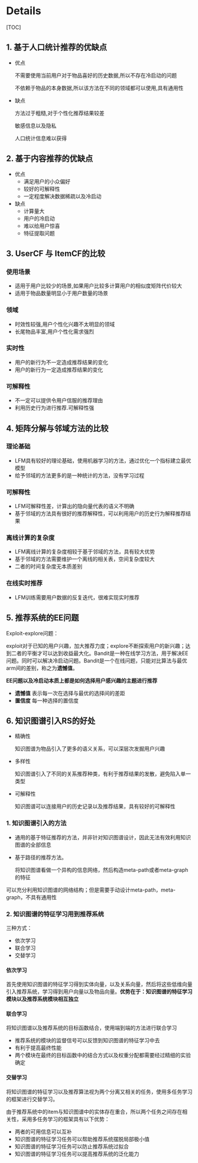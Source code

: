 # Details

[TOC]

## 1. 基于人口统计推荐的优缺点

+ 优点

  不需要使用当前用户对于物品喜好的历史数据,所以不存在冷启动的问题

  不依赖于物品的本身数据,所以该方法在不同的领域都可以使用,具有通用性

+ 缺点

  方法过于粗糙,对于个性化推荐结果较差

  敏感信息以及隐私

  人口统计信息难以获得

## 2. 基于内容推荐的优缺点

+ 优点
  + 满足用户的小众偏好
  + 较好的可解释性
  + 一定程度解决数据稀疏以及冷启动
+ 缺点
  + 计算量大
  + 用户的冷启动
  + 难以给用户惊喜
  + 特征提取问题

## 3. UserCF 与 ItemCF的比较

### 使用场景

+ 适用于用户比较少的场景,如果用户比较多计算用户的相似度矩阵代价较大
+ 适用于物品数量明显小于用户数量的场景

### 领域

+ 时效性较强,用户个性化兴趣不太明显的领域
+ 长尾物品丰富,用户个性化需求强烈

### 实时性

+ 用户的新行为不一定造成推荐结果的变化
+ 用户的新行为一定造成推荐结果的变化

### 可解释性

+ 不一定可以提供令用户信服的推荐理由
+ 利用历史行为进行推荐.可解释性强

## 4. 矩阵分解与邻域方法的比较

### 理论基础

+ LFM具有较好的理论基础，使用机器学习的方法，通过优化一个指标建立最优模型
+ 给予邻域的方法更多的是一种统计的方法，没有学习过程

### 可解释性

+ LFM可解释性差，计算出的隐向量代表的语义不明确
+ 基于邻域的方法具有很好的推荐解释性，可以利用用户的历史行为解释推荐结果

### 离线计算的复杂度

+ LFM离线计算的复杂度相较于基于邻域的方法，具有较大优势
+ 基于邻域的方法需要维护一个离线的相关表，空间复杂度较大
+ 二者的时间复杂度无本质差别

### 在线实时推荐

+ LFM训练需要用户数据的反复迭代，很难实现实时推荐

## 5. 推荐系统的EE问题

Exploit-explore问题：

exploit对于已知的用户兴趣，加大推荐力度；explore不断探索用户的新兴趣；达到二者的平衡才可以达到收益最大化。Bandit是一种在线学习方法，用于解决EE问题。同时可以解决冷启动问题。Bandit是一个在线问题，只能对比算法与最优arm间的差别，称之为**遗憾值**。

**EE问题以及冷启动本质上都是如何选择用户感兴趣的主题进行推荐**

+ **遗憾值** 表示每一次在选择与最优的选择间的差距
+ **置信度** 每一种选择的置信度

## 6. 知识图谱引入RS的好处

+ 精确性

  知识图谱为物品引入了更多的语义关系，可以深层次发掘用户兴趣

+ 多样性

  知识图谱引入了不同的关系推荐种类，有利于推荐结果的发散，避免陷入单一类型

+ 可解释性

  知识图谱可以连接用户的历史记录以及推荐结果，具有较好的可解释性

### 1. 知识图谱引入的方法

+ 通用的基于特征推荐的方法，并非针对知识图谱设计，因此无法有效利用知识图谱的全部信息

+ 基于路径的推荐方法。

  将知识图谱看做一个异构的信息网络，然后构造meta-path或者meta-graph的特征

可以充分利用知识图谱的网络结构；但是需要手动设计meta-path，meta-graph，不具有通用性

### 2. 知识图谱的特征学习用到推荐系统

三种方式：

+ 依次学习
+ 联合学习
+ 交替学习

#### 依次学习

首先使用知识图谱的特征学习得到实体向量，以及关系向量，然后将这些低维向量引入推荐系统，学习得到用户向量以及物品向量。**优势在于：知识图谱的特征学习模块以及推荐系统模块相互独立**

#### 联合学习

将知识图谱以及推荐系统的目标函数结合，使用端到端的方法进行联合学习

+ 推荐系统的模块的监督信号可以反馈到知识图谱的特征学习中去
+ 有利于提高最终性能
+ 两个模块在最终的目标函数中的结合方式以及权重分配都需要经过精细的实验确定

#### 交替学习

将知识图谱的特征学习以及推荐算法视为两个分离又相关的任务，使用多任务学习的框架进行交替学习。

由于推荐系统中的item与知识图谱中的实体存在重合，所以两个任务之间存在相关性，采用多任务学习的框架具有以下优势：

+ 两者的可用信息可以互补
+ 知识图谱的特征学习任务可以帮助推荐系统摆脱局部极小值
+ 知识图谱的特征学习任务可以防止推荐系统过拟合
+ 知识图谱的特征学习任务可以提高推荐系统的泛化能力

